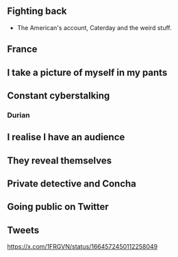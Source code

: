 ## Fighting back

- The American's account, Caterday and the weird stuff.


## France 

## I take a picture of myself in my pants


## Constant cyberstalking

### Durian

## I realise I have an audience

## They reveal themselves

## Private detective and Concha

## Going public on Twitter

## Tweets

https://x.com/1FRGVN/status/1664572450112258049